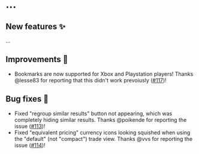 # ...

## New features ✨

...

## Improvements 💅

- Bookmarks are now supported for Xbox and Playstation players! Thanks @lesse83 for reporting that this didn't work prevoiusly ([#117](https://github.com/exile-center/better-trading/issues/117))!

## Bug fixes 🐛

- Fixed "regroup similar results" button not appearing, which was completely hiding similar results. Thanks @poikende for reporting the issue ([#113](https://github.com/exile-center/better-trading/issues/113))!
- Fixed "equivalent pricing" currency icons looking squished when using the "default" (not "compact") trade view. Thanks @vvs for reporting the issue ([#114](https://github.com/exile-center/better-trading/issues/114))!
